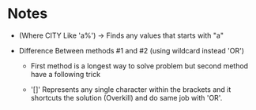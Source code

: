 # Notes

- (Where CITY Like 'a%') &rarr; Finds any values that starts with "a"

- Difference Between methods #1 and #2 (using wildcard instead 'OR')

  - First method is a longest way to solve problem but second method have a following trick

  - '[]' Represents any single character within the brackets and it shortcuts the solution (Overkill) and do same job with 'OR'.
